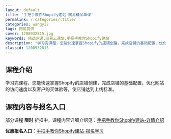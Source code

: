 ```yaml
---
layout: default
title: '手把手教你Shopify建站-网易精品单课'
permalink: /:categories/:title/
categories: wangyi2
tags: 网易提供
cover: 1208932815.jpg
keywords: 精选网课,网易云课堂,手把手教你Shopify建站
description: "学习完课程，您能快速掌握Shopify的店铺创建，完成店铺的基础配置，优化网站的访问速度以及客户购买体验等，使店铺达到上线标准。手把手教你Shopify建站"
classid: 1208932815
---
```


## 课程介绍

学习完课程，您能快速掌握Shopify的店铺创建，完成店铺的基础配置，优化网站的访问速度以及客户购买体验等，使店铺达到上线标准。

## 课程内容与报名入口

部分课程 **限时** 折扣中，课程内容详细介绍见：[手把手教你Shopify建站-详情介绍](https://study.163.com/course/introduction/1208932815.htm?share=1&shareId=1025206652&utm_campaign=share&utm_medium=iphoneShare&utm_source=&utm_u=1025206652)

**优惠报名入口**：[手把手教你Shopify建站-报名学习](https://study.163.com/course/introduction/1208932815.htm?share=1&shareId=1025206652&utm_campaign=share&utm_medium=iphoneShare&utm_source=&utm_u=1025206652)

